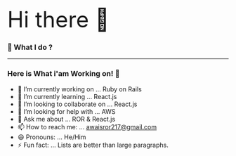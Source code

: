 <span style="font-size: 50px;">Hi there 👋</span>

### 🔭 What I do ?
<hr>

### Here is What i'am Working on! 👋

- 🔭 I’m currently working on ...      Ruby on Rails
- 🌱 I’m currently learning ...        React.js
- 👯 I’m looking to collaborate on ... React.js
- 🤔 I’m looking for help with ...     AWS
- 💬 Ask me about ...                  ROR & React.js
- 📫 How to reach me: ...              awaisror217@gmail.com
- 😄 Pronouns: ...                     He/Him
- ⚡ Fun fact: ...                      Lists are better than large paragraphs.

